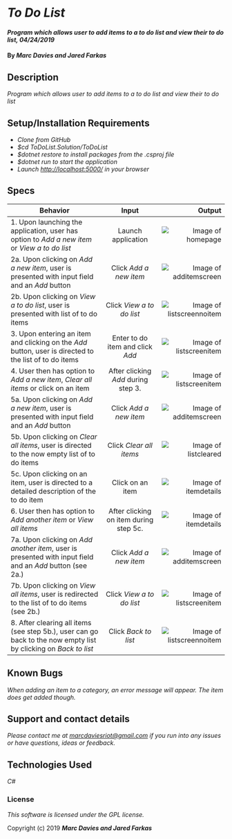 # _To Do List_

#### _Program which allows user to add items to a to do list and view their to do list, 04/24/2019_

#### By _**Marc Davies and Jared Farkas**_

## Description

_Program which allows user to add items to a to do list and view their to do list_

## Setup/Installation Requirements

* _Clone from GitHub_
* _$cd ToDoList.Solution/ToDoList_
* _$dotnet restore to install packages from the .csproj file_
* _$dotnet run to start the application_
* _Launch [http://localhost:5000/](http://localhost:5000/) in your browser_

## Specs

| Behavior | Input | Output |
| ------------- |:-------------:| -----:|
| 1. Upon launching the application, user has option to *Add a new item* or *View a to do list* | Launch application | ![Image of homepage](https://i.imgur.com/da8KI8G.png) |
| 2a. Upon clicking on *Add a new item*, user is presented with input field and an *Add* button | Click *Add a new item* | ![Image of additemscreen](https://i.imgur.com/LNIfJMp.png) |
| 2b. Upon clicking on  *View a to do list*, user is presented with list of to do items | Click  *View a to do list* | ![Image of listscreennoitem](https://i.imgur.com/rDCm0rB.png) |
| 3. Upon entering an item and clicking on the *Add* button, user is directed to the list of to do items | Enter to do item and click *Add* | ![Image of listscreenitem](https://i.imgur.com/LtFnxkj.png) |
| 4. User then has option to *Add a new item*, *Clear all items* or click on an item | After clicking *Add* during step 3. | ![Image of listscreenitem](https://i.imgur.com/LtFnxkj.png) |
| 5a. Upon clicking on *Add a new item*, user is presented with input field and an *Add* button | Click *Add a new item* | ![Image of additemscreen](https://i.imgur.com/LNIfJMp.png) |
| 5b. Upon clicking on *Clear all items*, user is directed to the now empty list of to do items | Click *Clear all items* | ![Image of listcleared](https://i.imgur.com/kBwqow2.png) |
| 5c. Upon clicking on an item, user is directed to a detailed description of the to do item | Click on an item | ![Image of itemdetails](https://i.imgur.com/xJI4NuZ.png) |
| 6. User then has option to *Add another item* or *View all items* | After clicking on item during step 5c. | ![Image of itemdetails](https://i.imgur.com/xJI4NuZ.png) |
| 7a. Upon clicking on *Add another item*, user is presented with input field and an *Add* button (see 2a.) | Click *Add a new item* | ![Image of additemscreen](https://i.imgur.com/LNIfJMp.png) |
| 7b. Upon clicking on  *View all items*, user is redirected to the list of to do items (see 2b.) | Click *View a to do list* | ![Image of listscreenitem](https://i.imgur.com/LtFnxkj.png) |
| 8. After clearing all items (see step 5b.), user can go back to the now empty list by clicking on *Back to list* | Click *Back to list* | ![Image of listscreennoitem](https://i.imgur.com/rDCm0rB.png) |

## Known Bugs

_When adding an item to a category, an error message will appear. The item does get added though._

## Support and contact details

_Please contact me at marcdaviesriot@gmail.com if you run into any issues or have questions, ideas or feedback._

## Technologies Used

_C#_

### License

*This software is licensed under the GPL license.*

Copyright (c) 2019 **_Marc Davies and Jared Farkas_**
